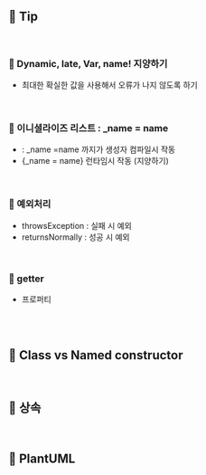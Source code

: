 ## 📖 Tip
<br>

### 📄 Dynamic, late, Var, name! 지양하기

- 최대한 확실한 값을 사용해서 오류가 나지 않도록 하기
<br>

### 📄 이니셜라이즈 리스트 : \_name = name
- : \_name =name  까지가 생성자 컴파일시 작동
- {\_name = name} 런타임시 작동 (지양하기)
<br>

### 📄 예외처리
- throwsException : 실패 시 예외
- returnsNormally : 성공 시 예외
<br>

### 📄 getter 
- 프로퍼티

<br>
<br>

## 📖 Class vs Named constructor
<br>

## 📖 상속
<br>

## 📖 PlantUML
